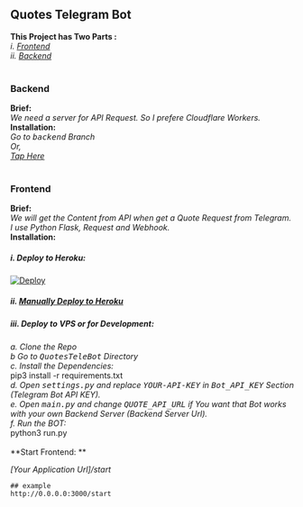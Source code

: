 ## Quotes Telegram Bot

**This Project has Two Parts :**<br>
*i. [Frontend](#Frontend "Frontend")*<br>
*ii. [Backend](#Backend "Backend")* <br><br>
###  Backend
**Brief:**<br>
*We need a server for API  Request. So I prefere Cloudflare Workers.*<br>
**Installation:**<br>
*Go to  <tt>backend</tt>  Branch*<br>
*Or,*<br>
*[Tap Here](https://github.com/cachecleanerjeet/QuotesTeleBot/tree/backend "Tap Here")*<br><br>

### Frontend<br>
**Brief:**<br>
*We will get the Content from API when get a Quote Request from Telegram. I use Python Flask,  Request and Webhook.*<br>
**Installation:**<br>
##### *i. Deploy to Heroku:*<br>
[![Deploy](https://www.herokucdn.com/deploy/button.svg)](https://heroku.com/deploy?template=https://github.com/cachecleanerjeet/QuotesTeleBot/tree/heroku)<br>
##### *ii. [Manually Deploy to Heroku](https://github.com/cachecleanerjeet/QuotesTeleBot/tree/heroku "Manually Deploy to Heroku")*<br>
##### *iii. Deploy to VPS or for Development:*<br>
*a. Clone the Repo*<br>
*b Go to <tt>QuotesTeleBot</tt> Directory*<br>
*c. Install the Dependencies:*<br>
    pip3 install -r requirements.txt
<br>
*d. Open <tt>settings.py</tt> and  replace <tt>YOUR-API-KEY</tt> in  <tt>Bot_API_KEY</tt> Section (Telegram Bot API KEY).*<br>
*e. Open <tt>main.py</tt> and  change <tt>QUOTE_API_URL</tt> if You want that Bot works with your own Backend Server (Backend Server Url).*<br>
*f. Run the BOT:*<br>
    python3 run.py 
<br><br>
**Start Frontend: **<br>

*[Your Application Url]/start*

    ## example
    http://0.0.0.0:3000/start
    

